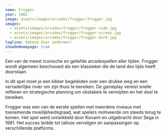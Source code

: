 ```yaml
---
name: Frogger
year: 1982
image: assets/images/arcades/frogger/frogger.jpg
images:
  - assets/images/arcades/frogger/frogger-side.jpg
  - assets/images/arcades/frogger/frogger-screen.jpg
  - assets/images/arcades/frogger/frogger-dark.jpg
tagline: Gekend door iedereen!
showOnHomepage: true
---
```


Een van de meest iconische en geliefde arcadespellen aller tijden. Frogger wordt algemeen beschouwd als een klassieker
die de tand des tijds heeft doorstaan.

In dit spel moet je een kikker begeleiden over een drukke weg en een
verraderlijke rivier om zijn thuis te bereiken. De gameplay vereist snelle reflexen en strategische planning om
obstakels te vermijden en het doel te bereiken.

Frogger was een van de eerste spellen met meerdere niveaus met
toenemende moeilijkheidsgraad, wat spelers motiveerde om steeds terug te komen. Het spel werd ontwikkeld door Konami en
uitgebracht door Sega in 1981. Het succes leidde tot talloze vervolgen en aanpassingen op verschillende platforms.